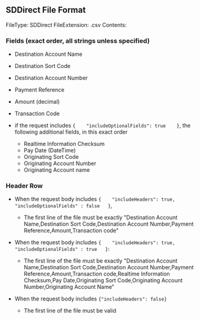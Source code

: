 ## SDDirect File Format

FileType: SDDirect
FileExtension: .csv
Contents:

### Fields (exact order, all strings unless specified)
  - Destination Account Name
  - Destination Sort Code
  - Destination Account Number
  - Payment Reference
  - Amount (decimal)
  - Transaction Code

  - if the request includes `{    "includeOptionalFields": true    }`, the following additional fields, in this exact order
    - ​Realtime Information Checksum 
    - Pay Date  (DateTime)
    - Originating Sort Code 
    - Originating Account Number 
    - Originating Account name      
    
### Header Row
- When the request body includes `{    "includeHeaders": true, "includeOptionalFields" : false   }`,
   - The first line of the file must be exactly "Destination Account Name,Destination Sort Code,Destination Account Number,Payment Reference,Amount,Transaction code"

- When the request body includes `{    "includeHeaders": true, "includeOptionalFields" : true   }`:

   - The first line of the file must be exactly "Destination Account Name,Destination Sort Code,Destination Account Number,Payment Reference,Amount,Transaction code,Realtime Information Checksum,Pay Date,Originating Sort Code,Originating Account Number,Originating Account Name"

- When the request body includes `{"includeHeaders": false}` 
  - The first line of the file must be valid


